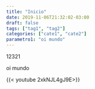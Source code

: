 ```yaml
---
title: "Inicio"
date: 2019-11-06T21:32:02-03:00
draft: false
tags: ["tag1", "tag2"]
categories: ["cate1", "cate2"]
parametro1: "oi mundo"
---
```


12321

oi mundo


{{< youtube 2xkNJL4gJ9E>}}